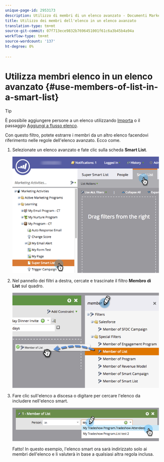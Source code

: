 ```yaml
---
unique-page-id: 2953173
description: Utilizzo di membri di un elenco avanzato - Documenti Marketo - Documentazione prodotto
title: Utilizzo dei membri dell'elenco in un elenco avanzato
translation-type: tm+mt
source-git-commit: 07f713ece9832b7696451001f61c6a3b45b4a94a
workflow-type: tm+mt
source-wordcount: '137'
ht-degree: 0%

---
```



# Utilizza membri elenco in un elenco avanzato {#use-members-of-list-in-a-smart-list}

>[!TIP]
>
>È possibile aggiungere persone a un elenco utilizzando [Importa](/help/marketo/getting-started/quick-wins/import-a-list-of-people.md) o il passaggio [Aggiungi a flusso elenco](/help/marketo/product-docs/core-marketo-concepts/smart-campaigns/flow-actions/add-to-list.md).

Con questo filtro, potete estrarre i membri da un altro elenco facendovi riferimento nelle regole dell&#39;elenco avanzato. Ecco come.

1. Selezionate un elenco avanzato e fate clic sulla scheda **Smart List**.

   ![](assets/smartlist-sltab.png)

1. Nel pannello dei filtri a destra, cercate e trascinate il filtro **Membro di List** sul quadro.

   ![](assets/use-members-of-list-in-a-smart-list-2nd.png)

1. Fare clic sull&#39;elenco a discesa o digitare per cercare l&#39;elenco da includere nell&#39;elenco smart.

   ![](assets/memberoflist.png)

   Fatto! In questo esempio, l&#39;elenco smart ora sarà indirizzato solo ai membri dell&#39;elenco e li valuterà in base a qualsiasi altra regola inclusa.
